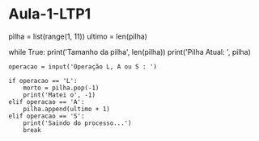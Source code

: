 # Aula-1-LTP1


pilha  = list(range(1, 11))
ultimo = len(pilha)

while True:
    print('Tamanho da pilha', len(pilha))
    print('Pilha Atual: ', pilha)

    operacao = input('Operação L, A ou S : ')

    if operacao == 'L':
        morto = pilha.pop(-1)
        print('Matei o', -1)
    elif operacao == 'A':
        pilha.append(ultimo + 1)
    elif operacao == 'S':
        print('Saindo do processo...')
        break

